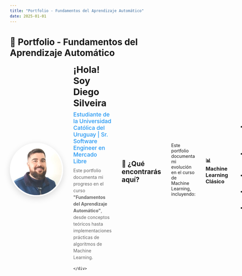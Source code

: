 ```yaml
---
title: "Portfolio - Fundamentos del Aprendizaje Automático"
date: 2025-01-01
---
```


# 🤖 Portfolio - Fundamentos del Aprendizaje Automático

<div style="display: flex; align-items: center; margin-bottom: 2rem; gap: 2rem;">
    <div style="flex-shrink: 0;">
        <img src="assets/foto_de_perfil.jpeg" alt="Diego Silveira" style="
            width: 160px; 
            height: 160px; 
            border-radius: 50%; 
            object-fit: cover; 
            object-position: center; 
            box-shadow: 0 6px 20px rgba(0,0,0,0.15);
            border: 4px solid #fff;
            display: block;
        ">
    </div>
    <div style="flex: 1;">
        <h2 style="margin: 0 0 0.5rem 0; font-size: 1.8rem;">¡Hola! Soy <strong>Diego Silveira</strong></h2>
        <p style="margin: 0 0 0.5rem 0; font-size: 1.1rem; color: #2196F3; font-weight: 500;">Estudiante de la Universidad Católica del Uruguay | Sr. Software Engineer en Mercado Libre</p>
        <p style="margin: 0 0 1rem 0; color: #666; line-height: 1.5;">Este portfolio documenta mi progreso en el curso <strong>"Fundamentos del Aprendizaje Automático"</strong>, desde conceptos teóricos hasta implementaciones prácticas de algoritmos de Machine Learning.</p>
        
    </div>
</div>

## 🎯 ¿Qué encontrarás aquí?

Este portfolio documenta mi evolución en el curso de Machine Learning, incluyendo:

### 📊 **Machine Learning Clásico**
- EDA del Titanic - Análisis exploratorio de datos
- Feature Engineering + Modelo Base
- Regresión Lineal y Logística
- Validación y Selección de Modelos
- Clustering y PCA

### 📊 **Deep Learning (a futuro)**
- MLP
- PyTorch Lightning
- Optimización y regularización

### 📊 **Computer Vision (a futuro)**
- CNN + transfer learning
- Data augmentation
- Detección de objetos
- Segmentación

### 📊 **NLP y LLMs (a futuro)**
- Tokenización
- Transformers
- Fine‑tuning/LoRA
- RAG
- asistentes

### 📊 **MLOps y Proyecto Final (a futuro)**
- MLflow
- Docker
- CI/CD
- Despliegue y defensa final

## 🎓 Filosofía de Aprendizaje

> *"En Machine Learning, la comprensión profunda de los fundamentos es más valiosa que conocer muchas técnicas superficialmente"*

Mi enfoque se centra en entender **el por qué** detrás de cada algoritmo, implementar desde fundamentos cuando es posible, y siempre validar resultados de manera rigurosa.

---

**Universidad Católica del Uruguay** | **Fundamentos del Aprendizaje Automático** | [LinkedIn](https://www.linkedin.com/in/diego-silveira-uy/)
